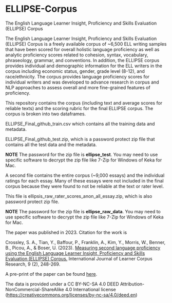 # ELLIPSE-Corpus

The English Language Learner Insight, Proficiency and Skills Evaluation (ELLIPSE) Corpus

The English Language Learner Insight, Proficiency and Skills Evaluation (ELLIPSE) Corpus is a freely available corpus of ~6,500 ELL writing samples that have been scored for overall holistic language proficiency as well as analytic proficiency scores related to cohesion, syntax, vocabulary, phraseology, grammar, and conventions. In addition, the ELLIPSE corpus provides individual and demographic information for the ELL writers in the corpus including economic status, gender, grade level (8-12), and race/ethnicity. The corpus provides language proficiency scores for individual writers and was developed to advance research in corpus and NLP approaches to assess overall and more fine-grained features of proficiency. 

This repository contains the corpus (including text and average scores for reliable texts) and the scoring rubric for the final ELLIPSE corpus. The corpus is broken into two dataframes.

ELLIPSE_Final_github_train.csv which contains all the training data and metadata.

ELLIPSE_Final_github_test.zip, which is a password protect zip file that contains all the test data and the metadata.

**NOTE** The password for the zip file is **ellipse_test**. You may need to use specific software to decrypt the zip file like 7-Zip for Windows of Keka for Mac.

A second file contains the entire corpus (~9,000 essays) and the individual ratings for each essay. Many of these essays were not included in the final corpus because they were found to not be reliable at the text or rater level.

This file is ellipsis_raw_rater_scores_anon_all_essay.zip, which is also password protect zip file.

**NOTE** The password for the zip file is **ellipse_raw_data**. You may need to use specific software to decrypt the zip file like 7-Zip for Windows of Keka for Mac.

The paper was published in 2023. Citation for the work is

Crossley, S. A., Tian, Y., Baffour, P., Franklin, A., Kim, Y., Morris, W., Benner, B., Picou, A., & Boser, U. (2023). [Measuring second language proficiency using the English Language Learner Insight, Proficiency and Skills Evaluation (ELLIPSE) Corpus.](https://benjamins.com/catalog/ijlcr.22026.cro?srsltid=AfmBOoqIEK6lzlQ2UUWOxWDlQ8msOmWAvA3Q_CjZvXSQ2G_mWZVnreJW) International Journal of Learner Corpus Research, 9 (2), 248-269.

A pre-print of the paper can be found [here](https://zenodo.org/records/11217937).

The data is provided under a CC BY-NC-SA 4.0 DEED Attribution-NonCommercial-ShareAlike 4.0 International license (https://creativecommons.org/licenses/by-nc-sa/4.0/deed.en)
